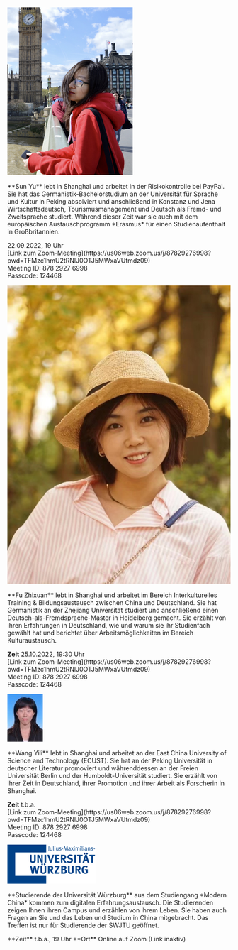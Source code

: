<div class="row">
  <img class="img-left" src="images/img_sunyu.png"/>

  <p class="text-right" markdown="1">
**Sun Yu** lebt in Shanghai und arbeitet in der Risikokontrolle bei PayPal. Sie hat das Germanistik-Bachelorstudium an der Universität für Sprache und Kultur in Peking absolviert und anschließend in Konstanz und Jena Wirtschaftsdeutsch, Tourismusmanagement und Deutsch als Fremd- und Zweitsprache studiert. Während dieser Zeit war sie auch mit dem europäischen Austauschprogramm *Erasmus* für einen Studienaufenthalt in Großbritannien. 
  </p>
  <p class="text-right" markdown="1">
  22.09.2022, 19 Uhr<br>[Link zum Zoom-Meeting](https://us06web.zoom.us/j/87829276998?pwd=TFMzc1hmU2tRNlJ0OTJ5MWxaVUtmdz09)<br>Meeting ID: 878 2927 6998<br>Passcode: 124468
  </p>
</div>

<div class="row">
  <img class="img-left" src="images/img_flora.jpg"/>

  <p class="text-right" markdown="1">
**Fu Zhixuan** lebt in Shanghai und arbeitet im Bereich Interkulturelles Training & Bildungsaustausch zwischen China und Deutschland. Sie hat Germanistik an der Zhejiang Universität studiert und anschließend einen Deutsch-als-Fremdsprache-Master in Heidelberg gemacht. Sie erzählt von ihren Erfahrungen in Deutschland, wie und warum sie ihr Studienfach gewählt hat und berichtet über Arbeitsmöglichkeiten im Bereich Kulturaustausch.
  </p>
  <p class="text-right" markdown="1">
  <b>Zeit</b> 25.10.2022, 19:30 Uhr<br>[Link zum Zoom-Meeting](https://us06web.zoom.us/j/87829276998?pwd=TFMzc1hmU2tRNlJ0OTJ5MWxaVUtmdz09)<br>Meeting ID: 878 2927 6998<br>Passcode: 124468
  </p>
</div>

<div class="row">
  <img class="img-left" src="images/img_wangyili.jpg"/>

  <p class="text-right" markdown="1">
**Wang Yili** lebt in Shanghai und arbeitet an der East China University of Science and Technology (ECUST). Sie hat an der Peking Universität in deutscher Literatur promoviert und währenddessen an der Freien Universität Berlin und der Humboldt-Universität studiert. Sie erzählt von ihrer Zeit in Deutschland, ihrer Promotion und ihrer Arbeit als Forscherin in Shanghai.
  </p>
  <p class="text-right" markdown="1">
  <b>Zeit</b> t.b.a.<br>[Link zum Zoom-Meeting](https://us06web.zoom.us/j/87829276998?pwd=TFMzc1hmU2tRNlJ0OTJ5MWxaVUtmdz09)<br>Meeting ID: 878 2927 6998<br>Passcode: 124468
  </p>
</div>


<div class="row">

  <img src="images/logo-uni-wuerzburg.png" class="img-left" />

  <p class="text-right" markdown="1">
  **Studierende der Universität Würzburg** aus dem Studiengang *Modern China* kommen zum digitalen Erfahrungsaustausch. Die Studierenden zeigen Ihnen ihren Campus und erzählen von ihrem Leben. Sie haben auch Fragen an Sie und das Leben und Studium in China mitgebracht. Das Treffen ist nur für Studierende der SWJTU geöffnet. 
  </p>
  <p class="text-right" markdown="1">
**Zeit** t.b.a., 19 Uhr **Ort** Online auf Zoom (Link inaktiv)
  </p>
</div>